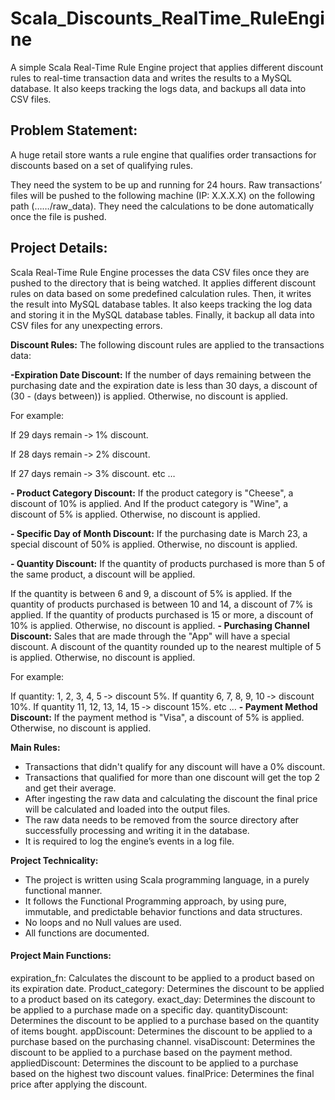 # Scala_Discounts_RealTime_RuleEngine
A simple Scala Real-Time Rule Engine project that applies different discount rules to real-time transaction data and writes the results to a MySQL database. It also keeps tracking the logs data, and backups all data into CSV files.

## Problem Statement:
A huge retail store wants a rule engine that qualifies order transactions for discounts based on a set of qualifying rules.

They need the system to be up and running for 24 hours. Raw transactions’ files will be pushed to the following machine (IP: X.X.X.X) on the following path (……/raw_data). They need the calculations to be done automatically once the file is pushed.

## Project Details:
Scala Real-Time Rule Engine processes the data CSV files once they are pushed to the directory that is being watched. It applies different discount rules on data based on some predefined calculation rules. Then, it writes the result into MySQL database tables. It also keeps tracking the log data and storing it in the MySQL database tables. Finally, it backup all data into CSV files for any unexpecting errors.

**Discount Rules:**
The following discount rules are applied to the transactions data:

 **-Expiration Date Discount:** If the number of days remaining between the purchasing date and the expiration date is less than 30 days, a discount of (30 - (days between)) is applied. Otherwise, no discount is applied.

For example:

If 29 days remain ‐> 1% discount.

If 28 days remain ‐> 2% discount.

If 27 days remain ‐> 3% discount. etc …

**- Product Category Discount:** If the product category is "Cheese", a discount of 10% is applied. And If the product category is "Wine", a discount of 5% is applied. Otherwise, no discount is applied.

**- Specific Day of Month Discount:** If the purchasing date is March 23, a special discount of 50% is applied. Otherwise, no discount is applied.

**- Quantity Discount:** If the quantity of products purchased is more than 5 of the same product, a discount will be applied.

If the quantity is between 6 and 9, a discount of 5% is applied.
If the quantity of products purchased is between 10 and 14, a discount of 7% is applied.
If the quantity of products purchased is 15 or more, a discount of 10% is applied.
Otherwise, no discount is applied.
**- Purchasing Channel Discount:** Sales that are made through the "App" will have a special discount. A discount of the quantity rounded up to the nearest multiple of 5 is applied. Otherwise, no discount is applied.

For example:

If quantity: 1, 2, 3, 4, 5 ‐> discount 5%.
If quantity 6, 7, 8, 9, 10 ‐> discount 10%.
If quantity 11, 12, 13, 14, 15 ‐> discount 15%. etc …
**- Payment Method Discount:** If the payment method is "Visa", a discount of 5% is applied. Otherwise, no discount is applied.

**Main Rules:**
- Transactions that didn't qualify for any discount will have a 0% discount.
- Transactions that qualified for more than one discount will get the top 2 and get their average.
- After ingesting the raw data and calculating the discount the final price will be calculated and loaded into the output files.
- The raw data needs to be removed from the source directory after successfully processing and writing it in the database.
- It is required to log the engine’s events in a log file.

**Project Technicality:**
- The project is written using Scala programming language, in a purely functional manner.
- It follows the Functional Programming approach, by using pure, immutable, and predictable behavior functions and data structures.
- No loops and no Null values are used.
- All functions are documented.

#### Project Main Functions: ####
expiration_fn: Calculates the discount to be applied to a product based on its expiration date.
Product_category: Determines the discount to be applied to a product based on its category.
exact_day: Determines the discount to be applied to a purchase made on a specific day.
quantityDiscount: Determines the discount to be applied to a purchase based on the quantity of items bought.
appDiscount: Determines the discount to be applied to a purchase based on the purchasing channel.
visaDiscount: Determines the discount to be applied to a purchase based on the payment method.
appliedDiscount: Determines the discount to be applied to a purchase based on the highest two discount values.
finalPrice: Determines the final price after applying the discount.
